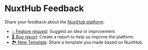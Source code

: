 # NuxtHub Feedback

Share your feedback about the [NuxtHub platform](https://admin.hub.nuxt.com):
- [💡 Feature request](https://github.com/nuxt-hub/feedback/issues/new?assignees=&labels=enhancement&projects=&template=%F0%9F%92%A1-feature-request.md&title=): Suggest an idea or improvement.
- [🐞 Bug report](https://github.com/nuxt-hub/feedback/issues/new?assignees=&labels=bug&projects=&template=%F0%9F%90%9E-bug-report.md&title=): Create a report to help us improve the platform.
- [🏞️ New Template](https://github.com/nuxt-hub/feedback/issues/new?assignees=&labels=template&projects=&template=%F0%9F%8F%9E%EF%B8%8F-new-template.md&title=): Share a template you made based on NuxtHub.
